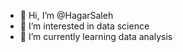 - 👋 Hi, I’m @HagarSaleh
- 👀 I’m interested in data science 
- 🌱 I’m currently learning data analysis 
<!---
HagarSaleh2002/HagarSaleh2002 is a ✨ special ✨ repository because its `README.md` (this file) appears on your GitHub profile.
You can click the Preview link to take a look at your changes.
--->
